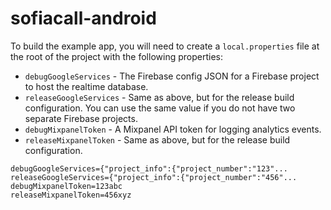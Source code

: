 # sofiacall-android

To build the example app, you will need to create a `local.properties` file at the root of the project with the following properties:

- `debugGoogleServices` - The Firebase config JSON for a Firebase project to host the realtime database.
- `releaseGoogleServices` - Same as above, but for the release build configuration. You can use the same value if you do not have two separate Firebase projects.
- `debugMixpanelToken` - A Mixpanel API token for logging analytics events.
- `releaseMixpanelToken` - Same as above, but for the release build configuration.

```
debugGoogleServices={"project_info":{"project_number":"123"...
releaseGoogleServices={"project_info":{"project_number":"456"...
debugMixpanelToken=123abc
releaseMixpanelToken=456xyz
```

